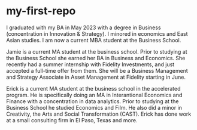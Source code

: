# my-first-repo
I graduated with my BA in May 2023 with a degree in Business (concentration in Innovation &amp; Strategy). I minored in economics and East Asian studies. I am now a current MBA student at the Business School. 

Jamie is a current MA student at the business school. Prior to studying at the Business School she earned her BA  in Business and Economics. She recently had a summer internship with Fidelity Investments, and just accepted a full-time offer from them. She will be a Business Management and Strategy Associate in Asset Management at Fidelity starting in June. 

Erick is a current MA student at the business school in the accelerated program. He is specifically doing an MA in Interantional Economics and Finance with a concentration in data analytics. Prior to studying at the Business School he studied Economics and Film. He also did a minor in Creativity, the Arts and Social Transformation (CAST). Erick has done work at a small consulting firm in El Paso, Texas and more.  
